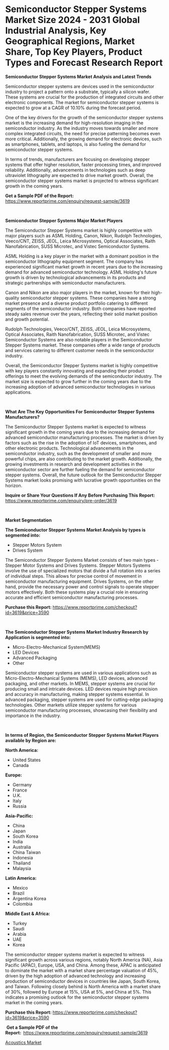 <p><h1>Semiconductor Stepper Systems Market Size 2024 - 2031 Global Industrial Analysis, Key Geographical Regions, Market Share, Top Key Players, Product Types and Forecast Research Report</h1></p><p><strong>Semiconductor Stepper Systems Market Analysis and Latest Trends</strong></p>
<p><p>Semiconductor stepper systems are devices used in the semiconductor industry to project a pattern onto a substrate, typically a silicon wafer. These systems are crucial for the production of integrated circuits and other electronic components. The market for semiconductor stepper systems is expected to grow at a CAGR of 10.10% during the forecast period.</p><p>One of the key drivers for the growth of the semiconductor stepper systems market is the increasing demand for high-resolution imaging in the semiconductor industry. As the industry moves towards smaller and more complex integrated circuits, the need for precise patterning becomes even more critical. Additionally, the growing demand for electronic devices, such as smartphones, tablets, and laptops, is also fueling the demand for semiconductor stepper systems.</p><p>In terms of trends, manufacturers are focusing on developing stepper systems that offer higher resolution, faster processing times, and improved reliability. Additionally, advancements in technologies such as deep ultraviolet lithography are expected to drive market growth. Overall, the semiconductor stepper systems market is projected to witness significant growth in the coming years.</p></p>
<p><strong>Get a Sample PDF of the Report:&nbsp;</strong> <a href="https://www.reportprime.com/enquiry/request-sample/3619">https://www.reportprime.com/enquiry/request-sample/3619</a></p>
<p>&nbsp;</p>
<p><strong>Semiconductor Stepper Systems Major Market Players</strong></p>
<p><p>The Semiconductor Stepper Systems market is highly competitive with major players such as ASML Holding, Canon, Nikon, Rudolph Technologies, Veeco/CNT, ZEISS, JEOL, Leica Microsystems, Optical Associates, Raith Nanofabrication, SUSS Microtec, and Vistec Semiconductor Systems. </p><p>ASML Holding is a key player in the market with a dominant position in the semiconductor lithography equipment segment. The company has experienced significant market growth in recent years due to the increasing demand for advanced semiconductor technology. ASML Holding's future growth is driven by technological advancements in its products and strategic partnerships with semiconductor manufacturers.</p><p>Canon and Nikon are also major players in the market, known for their high-quality semiconductor stepper systems. These companies have a strong market presence and a diverse product portfolio catering to different segments of the semiconductor industry. Both companies have reported steady sales revenue over the years, reflecting their solid market position and growth potential.</p><p>Rudolph Technologies, Veeco/CNT, ZEISS, JEOL, Leica Microsystems, Optical Associates, Raith Nanofabrication, SUSS Microtec, and Vistec Semiconductor Systems are also notable players in the Semiconductor Stepper Systems market. These companies offer a wide range of products and services catering to different customer needs in the semiconductor industry.</p><p>Overall, the Semiconductor Stepper Systems market is highly competitive with key players constantly innovating and expanding their product offerings to meet the evolving demands of the semiconductor industry. The market size is expected to grow further in the coming years due to the increasing adoption of advanced semiconductor technologies in various applications.</p></p>
<p>&nbsp;</p>
<p><strong>What Are The Key Opportunities For Semiconductor Stepper Systems Manufacturers?</strong></p>
<p><p>The Semiconductor Stepper Systems market is expected to witness significant growth in the coming years due to the increasing demand for advanced semiconductor manufacturing processes. The market is driven by factors such as the rise in the adoption of IoT devices, smartphones, and other electronic products. Technological advancements in the semiconductor industry, such as the development of smaller and more powerful chips, are also contributing to the market growth. Additionally, the growing investments in research and development activities in the semiconductor sector are further fueling the demand for semiconductor stepper systems. Overall, the future outlook for the Semiconductor Stepper Systems market looks promising with lucrative growth opportunities on the horizon.</p></p>
<p><strong>Inquire or Share Your Questions If Any Before Purchasing This Report:</strong> <a href="https://www.reportprime.com/enquiry/pre-order/3619">https://www.reportprime.com/enquiry/pre-order/3619</a></p>
<p>&nbsp;</p>
<p><strong>Market Segmentation</strong></p>
<p><strong>The Semiconductor Stepper Systems Market Analysis by types is segmented into:</strong></p>
<p><ul><li>Stepper Motors System</li><li>Drives System</li></ul></p>
<p><p>The Semiconductor Stepper Systems Market consists of two main types - Stepper Motor Systems and Drives Systems. Stepper Motors Systems involve the use of specialized motors that divide a full rotation into a series of individual steps. This allows for precise control of movement in semiconductor manufacturing equipment. Drives Systems, on the other hand, provide the necessary power and control signals to operate stepper motors effectively. Both these systems play a crucial role in ensuring accurate and efficient semiconductor manufacturing processes.</p></p>
<p><strong>Purchase this Report:&nbsp;</strong><a href="https://www.reportprime.com/checkout?id=3619&price=3590">https://www.reportprime.com/checkout?id=3619&price=3590</a></p>
<p>&nbsp;</p>
<p><strong>The Semiconductor Stepper Systems Market Industry Research by Application is segmented into:</strong></p>
<p><ul><li>Micro-Electro-Mechanical System(MEMS)</li><li>LED Devices</li><li>Advanced Packaging</li><li>Other</li></ul></p>
<p><p>Semiconductor stepper systems are used in various applications such as Micro-Electro-Mechanical Systems (MEMS), LED devices, advanced packaging, and other markets. In MEMS, stepper systems are crucial for producing small and intricate devices. LED devices require high precision and accuracy in manufacturing, making stepper systems essential. In advanced packaging, stepper systems are used for cutting-edge packaging technologies. Other markets utilize stepper systems for various semiconductor manufacturing processes, showcasing their flexibility and importance in the industry.</p></p>
<p>&nbsp;</p>
<p><strong>In terms of Region, the Semiconductor Stepper Systems Market Players available by Region are:</strong></p>
<p>
    <p> <strong> North America: </strong>
        <ul>
            <li>United States</li>
            <li>Canada</li>
        </ul>
        </p> 
    <p> <strong> Europe: </strong>
        <ul>
            <li>Germany</li>
            <li>France</li>
            <li>U.K.</li>
            <li>Italy</li>
            <li>Russia</li>
        </ul>
        </p> 
    <p> <strong> Asia-Pacific: </strong>
        <ul>
            <li>China</li>
            <li>Japan</li>
            <li>South Korea</li>
            <li>India</li>
            <li>Australia</li>
            <li>China Taiwan</li>
            <li>Indonesia</li>
            <li>Thailand</li>
            <li>Malaysia</li>
        </ul>
        </p> 
    <p> <strong> Latin America: </strong>
        <ul>
            <li>Mexico</li>
            <li>Brazil</li>
            <li>Argentina Korea</li>
            <li>Colombia</li>
        </ul>
        </p> 
    <p> <strong> Middle East & Africa: </strong>
        <ul>
            <li>Turkey</li>
            <li>Saudi</li>
            <li>Arabia</li>
            <li>UAE</li>
            <li>Korea</li>
        </ul>
    </p>
    </p>
<p><p>The semiconductor stepper systems market is expected to witness significant growth across various regions, notably North America (NA), Asia Pacific (APAC), Europe, USA, and China. Among these, APAC is anticipated to dominate the market with a market share percentage valuation of 45%, driven by the high adoption of advanced technology and increasing production of semiconductor devices in countries like Japan, South Korea, and Taiwan. Following closely behind is North America with a market share of 30%, followed by Europe at 15%, USA at 5%, and China at 5%. This indicates a promising outlook for the semiconductor stepper systems market in the coming years.</p></p>
<p><strong>Purchase this Report: </strong><a href="https://www.reportprime.com/checkout?id=3619&price=3590">https://www.reportprime.com/checkout?id=3619&price=3590</a></p>
<p>&nbsp;<strong>Get a Sample PDF of the Report:&nbsp;&nbsp;</strong><a href="https://www.reportprime.com/enquiry/request-sample/3619">https://www.reportprime.com/enquiry/request-sample/3619</a></p>
<p><strong></strong></p>
<p><p><a href="https://forested-sushi-9b0.notion.site/Acoustics-Market-Size-Growth-Outlook-from-2024-to-2031-projecting-at-Market-s-Trends-Analysis-by-A-ea7611bea4ed415883822f70008474a5">Acoustics Market</a></p></p>